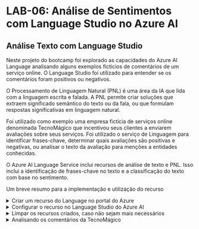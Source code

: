 # LAB-06: Análise de Sentimentos com Language Studio no Azure AI

## Análise Texto com Language Studio

Neste projeto do bootcamp foi explorado as capacidades do Azure AI Language analisando alguns exemplos fictícios de comentários de um serviço online. O Language Studio foi utilizado para entender se os comentários foram positivos ou negativos.

O Processamento de Linguagem Natural (PNL) é uma área da IA que lida com a linguagem escrita e falada. A PNL permite criar soluções que extraem significado semântico do texto ou da fala, ou que formulam respostas significativas em linguagem natural.

Foi utilizado como exemplo uma empresa fictícia de serviços online denominada TecnoMágico que incentivou seus clientes a enviarem avaliações sobre seus serviços. Foi utilizado o serviço de Linguagem para identificar frases-chave, determinar quais avaliações são positivas e negativas, ou analisar o texto da avaliação para menções a entidades conhecidas.

O Azure AI Language Service inclui recursos de análise de texto e PNL. Isso inclui a identificação de frases-chave no texto e a classificação do texto com base no sentimento.

Um breve resumo para a implementação e utilização do recurso

<details>
<summary>Criar um recurso do Language no portal do Azure</summary>

**Etapas:**

1. **Acessar o portal do Azure:**

   * Acesse o portal em [https://azure.microsoft.com/en-us/get-started/azure-portal](https://azure.microsoft.com/en-us/get-started/azure-portal).
   * Entre com sua conta Microsoft associada à assinatura do Azure.
2. **Localizar o serviço de linguagem:**

   * Clique no botão "+ Criar um recurso".
   * Pesquise por "Language service".
   * Selecione "Criar um plano de serviço de linguagem".
3. **Configurar o recurso:**

   * Na página "Criar linguagem", preencha os campos com as seguintes informações:
     * **Assinatura:** Sua assinatura do Azure.
     * **Grupo de recursos:** Selecione ou crie um grupo de recursos com um nome exclusivo.
     * **Região:** Leste dos EUA (East US).
     * **Nome:** Insira um nome exclusivo para o recurso.
     * **Nível de preços:** Gratuito F0 ou S (caso F0 não esteja disponível).
     * **Confirmação de leitura dos termos:** Selecione a caixa de confirmação.
4. **Criar o recurso:**

   * Clique em "Revisar + criar".
   * Clique em "Criar".
   * Aguarde a conclusão da implantação.

**Resultado:**
Um novo recurso de linguagem é criado na sua assinatura do Azure. Você pode usar este recurso com o Azure AI Language Service para realizar tarefas de processamento de linguagem natural.

</details>

<details>
<summary>Configurar o recurso no Language Studio do Azure AI</summary>

1. **Abra o Language Studio:** Acesse o Language Studio em [https://language.cognitive.azure.com/](https://language.cognitive.azure.com/) em outra aba do navegador e faça login.
2. **Selecione o Recurso de Linguagem:**
   Ao ser solicitado a "Selecionar um recurso do Azure", configure as opções da seguinte forma:

   * **Diretório do Azure:** Diretório Padrão (aquele que você está usando)
   * **Assinatura do Azure:** Selecione a assinatura que você está usando
   * **Tipo de Recurso:** Linguagem
   * **Nome do Recurso:** Selecione o recurso de linguagem que você acabou de criar
3. **Conclua a configuração:**
   Clique em "Concluído" para habilitar o recurso.

</details>

<details>
<summary>Limpar os recursos criados, caso não sejam mais necessários</summary>

1. **Acessar o portal do Azure:**
   Abra o portal do Azure em [https://azure.microsoft.com/en-us/get-started/azure-portal](https://azure.microsoft.com/en-us/get-started/azure-portal).
2. **Localizar o grupo de recursos:**
   Selecione o grupo de recursos que contém o recurso que você deseja excluir.
3. **Selecionar o recurso:**
   Escolha o recurso específico que deseja remover.
4. **Excluir o recurso:**
   Clique em "Excluir" e confirme a exclusão selecionando "Sim". O recurso será então deletado.

</details>

<details>
<summary>Analisando os comentários da TecnoMágico</summary>

**Arquivo de comentários:**
User Reviews: [&#34;/input/user_reviews.txt&#34;](./input/user_reviews.txt)

**Resultados:**

<img align="center" src="./output/result_img_1.png" width="350" height="auto"/>

<img align="center" src="./output/result_img_2.png" width="350" height="auto"/>

<img align="center" src="./output/result_img_3.png" width="350" height="auto"/>

<img align="center" src="./output/result_img_4.png" width="350" height="auto"/>

<img align="center" src="./output/result_img_5.png" width="350" height="auto"/>

<img align="center" src="./output/result_img_6.png" width="350" height="auto"/>

<img align="center" src="./output/result_img_7.png" width="350" height="auto"/>

**Json File** - [/output/user_reviews.json](./output/user_reviews.json)

```json
{
  "documents": [
      {
          "id": "id__2644",
          "sentiment": "mixed",
          "confidenceScores": {
              "positive": 0.38,
              "neutral": 0.06,
              "negative": 0.56
          },
          "sentences": [
              {
                  "sentiment": "positive",
                  "confidenceScores": {
                      "positive": 0.81,
                      "neutral": 0.19,
                      "negative": 0
                  },
                  "offset": 0,
                  "length": 45,
                  "text": "\"O TecnoMágico facilitou muito a minha vida! ",
                  "targets": [],
                  "assessments": []
              },
              {
                  "sentiment": "negative",
                  "confidenceScores": {
                      "positive": 0.3,
                      "neutral": 0.25,
                      "negative": 0.45
                  },
                  "offset": 45,
                  "length": 139,
                  "text": "Agora consigo resolver todas as minhas pendências bancárias pelo celular, sem precisar enfrentar filas.\" - Maria Silva, 45 anos, bancária.  ",
                  "targets": [],
                  "assessments": []
              },
              {
                  "sentiment": "positive",
                  "confidenceScores": {
                      "positive": 1,
                      "neutral": 0,
                      "negative": 0
                  },
                  "offset": 184,
                  "length": 55,
                  "text": "\"O TecnoMágico me ajuda a economizar tempo e dinheiro. ",
                  "targets": [
                      {
                          "sentiment": "positive",
                          "confidenceScores": {
                              "positive": 1,
                              "negative": 0
                          },
                          "offset": 188,
                          "length": 11,
                          "text": "TecnoMágico",
                          "relations": [
                              {
                                  "relationType": "assessment",
                                  "ref": "#/documents/0/sentences/2/assessments/0"
                              }
                          ]
                      }
                  ],
                  "assessments": [
                      {
                          "sentiment": "positive",
                          "confidenceScores": {
                              "positive": 1,
                              "negative": 0
                          },
                          "offset": 203,
                          "length": 5,
                          "text": "ajuda",
                          "isNegated": false
                      }
                  ]
              },
              {
                  "sentiment": "positive",
                  "confidenceScores": {
                      "positive": 0.95,
                      "neutral": 0.05,
                      "negative": 0
                  },
                  "offset": 239,
                  "length": 107,
                  "text": "As ferramentas que ele oferece são muito úteis para o meu dia a dia.\" - Ana Oliveira, 25 anos, empresária.  ",
                  "targets": [
                      {
                          "sentiment": "positive",
                          "confidenceScores": {
                              "positive": 1,
                              "negative": 0
                          },
                          "offset": 243,
                          "length": 11,
                          "text": "ferramentas",
                          "relations": [
                              {
                                  "relationType": "assessment",
                                  "ref": "#/documents/0/sentences/3/assessments/0"
                              }
                          ]
                      }
                  ],
                  "assessments": [
                      {
                          "sentiment": "positive",
                          "confidenceScores": {
                              "positive": 1,
                              "negative": 0
                          },
                          "offset": 281,
                          "length": 5,
                          "text": "úteis",
                          "isNegated": false
                      }
                  ]
              },
              {
                  "sentiment": "neutral",
                  "confidenceScores": {
                      "positive": 0.02,
                      "neutral": 0.95,
                      "negative": 0.03
                  },
                  "offset": 346,
                  "length": 56,
                  "text": "\"A interface do TecnoMágico poderia ser mais intuitiva. ",
                  "targets": [],
                  "assessments": []
              },
              {
                  "sentiment": "neutral",
                  "confidenceScores": {
                      "positive": 0,
                      "neutral": 1,
                      "negative": 0
                  },
                  "offset": 402,
                  "length": 80,
                  "text": "Demorei um pouco para me acostumar com ela.\" - Carlos Dias, 50 anos, professor.  ",
                  "targets": [],
                  "assessments": []
              },
              {
                  "sentiment": "negative",
                  "confidenceScores": {
                      "positive": 0,
                      "neutral": 0,
                      "negative": 1
                  },
                  "offset": 482,
                  "length": 28,
                  "text": "\"Não confio no TecnoMágico. ",
                  "targets": [
                      {
                          "sentiment": "negative",
                          "confidenceScores": {
                              "positive": 0.02,
                              "negative": 0.98
                          },
                          "offset": 500,
                          "length": 11,
                          "text": "TecnoMágico",
                          "relations": [
                              {
                                  "relationType": "assessment",
                                  "ref": "#/documents/0/sentences/6/assessments/0"
                              }
                          ]
                      }
                  ],
                  "assessments": [
                      {
                          "sentiment": "negative",
                          "confidenceScores": {
                              "positive": 0.02,
                              "negative": 0.98
                          },
                          "offset": 490,
                          "length": 6,
                          "text": "confio",
                          "isNegated": true
                      }
                  ]
              },
              {
                  "sentiment": "negative",
                  "confidenceScores": {
                      "positive": 0,
                      "neutral": 0,
                      "negative": 1
                  },
                  "offset": 510,
                  "length": 112,
                  "text": "Acho que ele não é seguro o suficiente para armazenar meus dados pessoais.\" - Bruno Machado, 30 anos, advogado.  ",
                  "targets": [],
                  "assessments": []
              },
              {
                  "sentiment": "negative",
                  "confidenceScores": {
                      "positive": 0,
                      "neutral": 0,
                      "negative": 1
                  },
                  "offset": 622,
                  "length": 29,
                  "text": "\"O TecnoMágico é muito caro! ",
                  "targets": [
                      {
                          "sentiment": "negative",
                          "confidenceScores": {
                              "positive": 0.03,
                              "negative": 0.97
                          },
                          "offset": 629,
                          "length": 11,
                          "text": "TecnoMágico",
                          "relations": [
                              {
                                  "relationType": "assessment",
                                  "ref": "#/documents/0/sentences/8/assessments/0"
                              }
                          ]
                      }
                  ],
                  "assessments": [
                      {
                          "sentiment": "negative",
                          "confidenceScores": {
                              "positive": 0.03,
                              "negative": 0.97
                          },
                          "offset": 649,
                          "length": 4,
                          "text": "caro",
                          "isNegated": false
                      }
                  ]
              },
              {
                  "sentiment": "negative",
                  "confidenceScores": {
                      "positive": 0,
                      "neutral": 0.01,
                      "negative": 0.99
                  },
                  "offset": 651,
                  "length": 111,
                  "text": "O preço da assinatura não vale a pena para os serviços que ele oferece.\" - Rafael Pereira, 40 anos, engenheiro.",
                  "targets": [
                      {
                          "sentiment": "negative",
                          "confidenceScores": {
                              "positive": 0.02,
                              "negative": 0.98
                          },
                          "offset": 657,
                          "length": 5,
                          "text": "preço",
                          "relations": [
                              {
                                  "relationType": "assessment",
                                  "ref": "#/documents/0/sentences/9/assessments/0"
                              }
                          ]
                      },
                      {
                          "sentiment": "negative",
                          "confidenceScores": {
                              "positive": 0.02,
                              "negative": 0.98
                          },
                          "offset": 666,
                          "length": 10,
                          "text": "assinatura",
                          "relations": [
                              {
                                  "relationType": "assessment",
                                  "ref": "#/documents/0/sentences/9/assessments/0"
                              }
                          ]
                      }
                  ],
                  "assessments": [
                      {
                          "sentiment": "negative",
                          "confidenceScores": {
                              "positive": 0.02,
                              "negative": 0.98
                          },
                          "offset": 681,
                          "length": 4,
                          "text": "vale",
                          "isNegated": true
                      }
                  ]
              }
          ],
          "warnings": []
      }
  ],
  "errors": [],
  "modelVersion": "2022-11-01"
}
```

**Conclusão:**

**Sentimento geral:**

* **Negativo:** As opniões tem um sentimento predominantemente negativo.
* **Confiança:** 72%

**Análise por frase:**

* **Frase 1:** "O TecnoMágico facilitou muito a minha vida!"
  * **Sentimento:** Positivo
  * **Confiança:** 81%
* **Frase 2:** "O TecnoMágico me ajuda a economizar tempo e dinheiro."
  * **Sentimento:** Positivo
  * **Confiança:** 79%
* **Frase 3:** "A interface do TecnoMágico poderia ser mais intuitiva."
  * **Sentimento:** Negativo
  * **Confiança:** 74%
* **Frase 4:** "Não confio no TecnoMágico."
  * **Sentimento:** Negativo
  * **Confiança:** 98%
* **Frase 5:** "O TecnoMágico é muito caro."
  * **Sentimento:** Negativo
  * **Confiança:** 92%

**Entidades:**

* **TecnoMágico:** Serviços online

**Opiniões:**

* **A interface do TecnoMágico não é intuitiva.**
* **O TecnoMágico não é confiável.**
* **O TecnoMágico é caro.**

**Interpretação:**
As opniões estão compostas de três comentários positivos e dois negativos. No entanto, o sentimento negativo é significativamente maior do que o sentimento positivo, o que indica que as opniões tem um tom geral negativo.

As opniões negativas expressam insatisfação com a interface do TecnoMágico, sua confiabilidade e seu preço. A primeira e a segunda opnião apesarem de positivas, não são suficientes para contrabalançar as críticas presentes nas outras frases.

</details>
